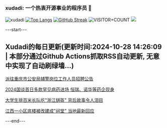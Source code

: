 ### xudadi: 一个热衷开源事业的程序员 👋

![xudadi](https://github-readme-stats-git-masterorgs-github-readme-stats-team.vercel.app/api?username=xudadi)
[![Top Langs](https://github-readme-stats.vercel.app/api/top-langs/?username=xudadi)](https://github.com/anuraghazra/github-readme-stats)
[![GitHub Streak](https://streak-stats.demolab.com?user=xudadi&locale=zh_Hans)](https://git.io/streak-stats)
![VISITOR+COUNT](https://komarev.com/ghpvc/?username=xudadi&label=VISITOR+COUNT)
![](https://raw.githubusercontent.com/xudadi/xudadi/main/assets/github-contribution-grid-snake.svg)


---start---

## Xudadi的每日更新(更新时间:2024-10-28 14:26:09 | 本部分通过Github Actions抓取RSS自动更新, 无意中实现了自动刷绿墙...)

[派往重庆市公安局辅警岗位工作人员招聘公告](https://www.gongkaoleida.com/article/2171609)

[2024国谈首日多款罕见病药进场 恒瑞、诺华等药企现身](https://m.163.com/news/article/JFHOTVMK05198CJN.html)

[大学生排百米长队吃"浙江锅盔" 背后故事令人泪目](https://m.163.com/news/article/JFHR88JP051492LM.html)

[江西一小区底楼被改建成"祠堂" 当地最新回应](https://m.163.com/news/article/JFHJJOTU0530JPVV.html)

---end---
